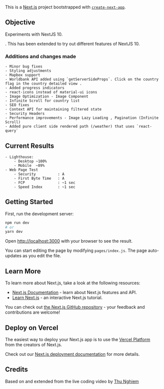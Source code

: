 This is a [Next.js](https://nextjs.org/) project bootstrapped with [`create-next-app`](https://github.com/vercel/next.js/tree/canary/packages/create-next-app).

## Objective

Experiments with NextJS 10.

. This has been extended to try out different features of NextJS 10.

### Additions and changes made   
    - Minor bug fixes
    - Styling adjustments
    - Mapbox support
    - Worldbank API added using `getServerSideProps`. Click on the country flag in the country detailed view .
    - Added progress indicators
    - react-icons instead of material-ui icons
    - Image Optimization - Image Component
    - Infinite Scroll for country list
    - SEO fixes
    - Context API for maintaining filtered state
    - Security Headers
    - Performance improvements - Image Lazy Loading , Pagination (Infinite Scroll)
    - Added pure client side rendered path (/weather) that uses `react-query`

## Current Results

    - Lighthouse:
        - Desktop ~100%
        - Mobile  ~89%
    - Web Page Test
        - Security          : A
        - First Byte Time   : A
        - FCP               : ~1 sec
        - Speed Index       : ~1 sec

## Getting Started

First, run the development server:

```bash
npm run dev
# or
yarn dev
```

Open [http://localhost:3000](http://localhost:3000) with your browser to see the result.

You can start editing the page by modifying `pages/index.js`. The page auto-updates as you edit the file.

## Learn More

To learn more about Next.js, take a look at the following resources:

- [Next.js Documentation](https://nextjs.org/docs) - learn about Next.js features and API.
- [Learn Next.js](https://nextjs.org/learn) - an interactive Next.js tutorial.

You can check out [the Next.js GitHub repository](https://github.com/vercel/next.js/) - your feedback and contributions are welcome!

## Deploy on Vercel

The easiest way to deploy your Next.js app is to use the [Vercel Platform](https://vercel.com/import?utm_medium=default-template&filter=next.js&utm_source=create-next-app&utm_campaign=create-next-app-readme) from the creators of Next.js.

Check out our [Next.js deployment documentation](https://nextjs.org/docs/deployment) for more details.


## Credits

Based on and extended from the live coding video by [Thu Nghiem](https://www.youtube.com/watch?v=v8o9iJU5hEA)